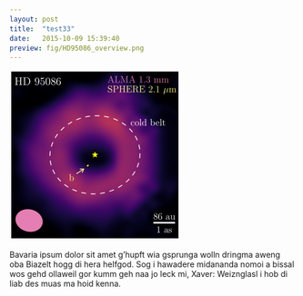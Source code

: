 ```yaml
---
layout: post
title:  "test33"
date:   2015-10-09 15:39:40
preview: fig/HD95086_overview.png
---
```


<img src="HD95086_overview.png" width="300" height="300">

Bavaria ipsum dolor sit amet g’hupft wia gsprunga wolln dringma aweng oba Biazelt hogg di hera helfgod. Sog i hawadere midananda nomoi a bissal wos gehd ollaweil gor kumm geh naa jo leck mi, Xaver: Weiznglasl i hob di liab des muas ma hoid kenna.
